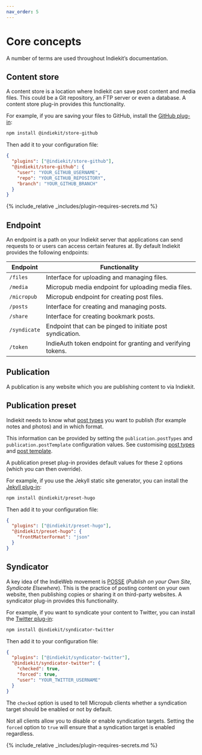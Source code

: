 ```yaml
---
nav_order: 5
---
```


# Core concepts

A number of terms are used throughout Indiekit’s documentation.

## Content store

A content store is a location where Indiekit can save post content and media files. This could be a Git repository, an FTP server or even a database. A content store plug-in provides this functionality.

For example, if you are saving your files to GitHub, install the [GitHub plug-in](plug-ins.md#github):

```bash
npm install @indiekit/store-github
```

Then add it to your configuration file:

```json
{
  "plugins": ["@indiekit/store-github"],
  "@indiekit/store-github": {
    "user": "YOUR_GITHUB_USERNAME",
    "repo": "YOUR_GITHUB_REPOSITORY",
    "branch": "YOUR_GITHUB_BRANCH"
  }
}
```

{% include_relative _includes/plugin-requires-secrets.md %}

## Endpoint

An endpoint is a path on your Indiekit server that applications can send requests to or users can access certain features at. By default Indiekit provides the following endpoints:

| Endpoint     | Functionality                                               |
| ------------ | ----------------------------------------------------------- |
| `/files`     | Interface for uploading and managing files.                 |
| `/media`     | Micropub media endpoint for uploading media files.          |
| `/micropub`  | Micropub endpoint for creating post files.                  |
| `/posts`     | Interface for creating and managing posts.                  |
| `/share`     | Interface for creating bookmark posts.                      |
| `/syndicate` | Endpoint that can be pinged to initiate post syndication.   |
| `/token`     | IndieAuth token endpoint for granting and verifying tokens. |

## Publication

A publication is any website which you are publishing content to via Indiekit.

## Publication preset

Indiekit needs to know what [post types](https://indieweb.org/posts#Types_of_Posts) you want to publish (for example notes and photos) and in which format.

This information can be provided by setting the `publication.postTypes` and `publication.postTemplate` configuration values. See customising [post types](customisation/post-types.md) and [post template](customisation/post-template.md).

A publication preset plug-in provides default values for these 2 options (which you can then override).

For example, if you use the Jekyll static site generator, you can install the [Jekyll plug-in](plug-ins.md#jekyll):

```bash
npm install @indiekit/preset-hugo
```

Then add it to your configuration file:

```json
{
  "plugins": ["@indiekit/preset-hugo"],
  "@indiekit/preset-hugo": {
    "frontMatterFormat": "json"
  }
}
```

## Syndicator

A key idea of the IndieWeb movement is [POSSE](https://indieweb.org/POSSE) (_Publish on your Own Site, Syndicate Elsewhere_). This is the practice of posting content on your own website, then publishing copies or sharing it on third-party websites. A syndicator plug-in provides this functionality.

For example, if you want to syndicate your content to Twitter, you can install the [Twitter plug-in](plug-ins.md#twitter):

```bash
npm install @indiekit/syndicator-twitter
```

Then add it to your configuration file:

```json
{
  "plugins": ["@indiekit/syndicator-twitter"],
  "@indiekit/syndicator-twitter": {
    "checked": true,
    "forced": true,
    "user": "YOUR_TWITTER_USERNAME"
  }
}
```

The `checked` option is used to tell Micropub clients whether a syndication target should be enabled or not by default.

Not all clients allow you to disable or enable syndication targets. Setting the `forced` option to `true` will ensure that a syndication target is enabled regardless.

{% include_relative _includes/plugin-requires-secrets.md %}

[env]: https://devcenter.heroku.com/articles/config-vars
